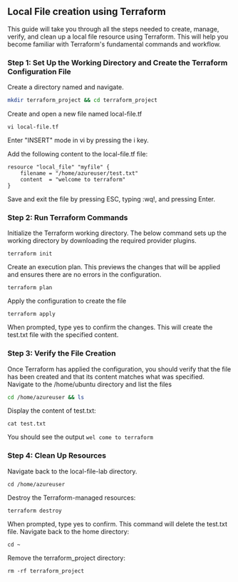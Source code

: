 ## Local File creation using Terraform

This guide will take you through all the steps needed to create, manage, verify, and clean up a local file resource using Terraform. This will help you become familiar with Terraform's fundamental commands and workflow.

### Step 1: Set Up the Working Directory and Create the Terraform Configuration File

Create a directory named  and navigate.
  ```bash
  mkdir terraform_project && cd terraform_project 
```
Create and open a new file named local-file.tf
```
vi local-file.tf
```
Enter "INSERT" mode in vi by pressing the i key.

Add the following content to the local-file.tf file:
```hcl
resource "local_file" "myfile" {
    filename = "/home/azureuser/test.txt"
    content  = "welcome to terraform"
}
```
Save and exit the file by pressing ESC, typing :wq!, and pressing Enter.

### Step 2: Run Terraform Commands
Initialize the Terraform working directory. The below command sets up the working directory by downloading the required provider plugins.
```
terraform init
```

Create an execution plan. This previews the changes that will be applied and ensures there are no errors in the configuration.
```
terraform plan
```

Apply the configuration to create the file
```
terraform apply
```
When prompted, type yes to confirm the changes. This will create the test.txt file with the specified content.

### Step 3: Verify the File Creation
Once Terraform has applied the configuration, you should verify that the file has been created and that its content matches what was specified.
Navigate to the /home/ubuntu directory and list the files
```bash
cd /home/azureuser && ls
```
Display the content of test.txt:
```
cat test.txt
```
You should see the output `wel come to terraform`

### Step 4: Clean Up Resources
Navigate back to the local-file-lab directory.
```
cd /home/azureuser
```
Destroy the Terraform-managed resources:
```
terraform destroy
```
When prompted, type yes to confirm. This command will delete the test.txt file.
Navigate back to the home directory:
```
cd ~
```
Remove the terraform_project directory:
```
rm -rf terraform_project
```
